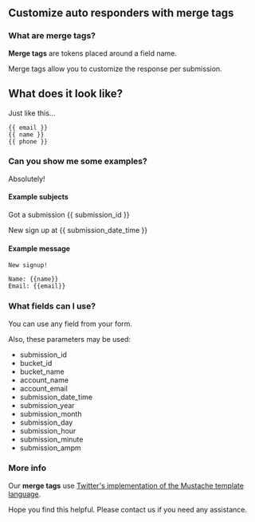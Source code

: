 ## Customize auto responders with **merge tags**

### What are merge tags?

**Merge tags** are tokens placed around a field name.

Merge tags allow you to customize the response per submission.

## What does it look like?

Just like this...

```
{{ email }}
{{ name }}
{{ phone }}
```

### Can you show me some examples?

Absolutely!

#### Example subjects

Got a submission \{{ submission_id }}

New sign up at \{{ submission_date_time }}

#### Example message

```
New signup!

Name: {{name}}
Email: {{email}}
```

### What fields can I use?

You can use any field from your form.

Also, these parameters may be used:

  - submission_id
  - bucket_id
  - bucket_name
  - account_name
  - account_email
  - submission_date_time
  - submission_year
  - submission_month
  - submission_day
  - submission_hour
  - submission_minute
  - submission_ampm

### More info

Our **merge tags** use [Twitter's implementation of the Mustache template language](http://twitter.github.io/hogan.js/).

Hope you find this helpful. Please contact us if you need any assistance.

